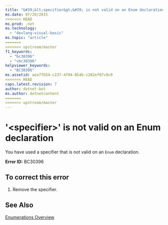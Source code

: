 ```yaml
---
title: "&#39;&lt;specifier&gt;&#39; is not valid on an Enum declaration"
ms.date: 07/20/2015
<<<<<<< HEAD
ms.prod: .net
ms.technology: 
  - "devlang-visual-basic"
ms.topic: "article"
=======
>>>>>>> upstream/master
f1_keywords: 
  - "bc30396"
  - "vbc30396"
helpviewer_keywords: 
  - "BC30396"
ms.assetid: aea77b54-c237-4f04-854b-c282ef07c0c0
<<<<<<< HEAD
caps.latest.revision: 7
author: dotnet-bot
ms.author: dotnetcontent
=======
>>>>>>> upstream/master
---
```

# &#39;&lt;specifier&gt;&#39; is not valid on an Enum declaration
You have used a specifier that is not valid on an `Enum` declaration.  
  
 **Error ID:** BC30396  
  
## To correct this error  
  
1.  Remove the specifier.  
  
## See Also  
 [Enumerations Overview](../../visual-basic/programming-guide/language-features/constants-enums/enumerations-overview.md)
